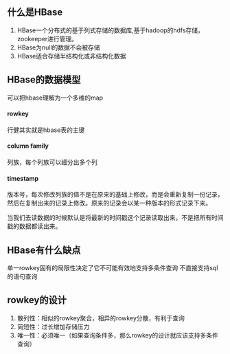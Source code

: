 ## 什么是HBase
1. HBase一个分布式的基于列式存储的数据库,基于hadoop的hdfs存储，zookeeper进行管理。
2. HBase为null的数据不会被存储
3. HBase适合存储半结构化或非结构化数据

## HBase的数据模型
可以把hbase理解为一个多维的map

#### rowkey
行健其实就是hbase表的主键

#### column family
列族，每个列族可以细分出多个列

#### timestamp
版本号，每次修改列族的值不是在原来的基础上修改，而是会重新复制一份记录，然后在复制出来的记录上修改。原来的记录会以某一种版本的形式记录下来。

当我们去读数据的时候默认是将最新的时间戳这个记录读取出来，不是把所有时间戳的数据都读出来。

## HBase有什么缺点
单一rowkey固有的局限性决定了它不可能有效地支持多条件查询
不直接支持sql的语句查询

## rowkey的设计
1. 散列性：相似的rowkey聚合，相异的rowkey分散，有利于查询
2. 简短性：过长增加存储压力
3. 唯一性：必须唯一（如果查询条件多，那么rowkey的设计就应该支持多条件查询）

## 